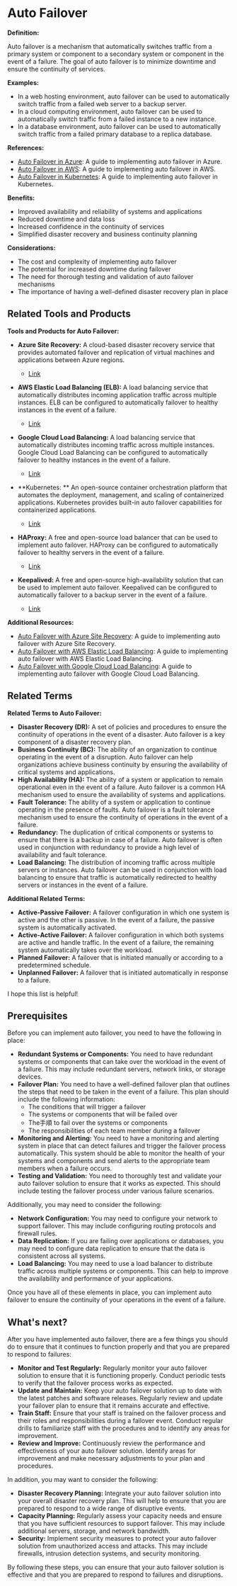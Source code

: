 # Auto Failover

**Definition:**

Auto failover is a mechanism that automatically switches traffic from a primary system or component to a secondary system or component in the event of a failure. The goal of auto failover is to minimize downtime and ensure the continuity of services.

**Examples:**

* In a web hosting environment, auto failover can be used to automatically switch traffic from a failed web server to a backup server.
* In a cloud computing environment, auto failover can be used to automatically switch traffic from a failed instance to a new instance.
* In a database environment, auto failover can be used to automatically switch traffic from a failed primary database to a replica database.

**References:**

* [Auto Failover in Azure](https://docs.microsoft.com/en-us/azure/architecture/best-practices/auto-failover): A guide to implementing auto failover in Azure.
* [Auto Failover in AWS](https://aws.amazon.com/blogs/compute/using-auto-scaling-groups-and-elastic-load-balancing-for-automatic-failover/): A guide to implementing auto failover in AWS.
* [Auto Failover in Kubernetes](https://kubernetes.io/docs/tasks/run-application/configure-auto-failover/): A guide to implementing auto failover in Kubernetes.

**Benefits:**

* Improved availability and reliability of systems and applications
* Reduced downtime and data loss
* Increased confidence in the continuity of services
* Simplified disaster recovery and business continuity planning

**Considerations:**

* The cost and complexity of implementing auto failover
* The potential for increased downtime during failover
* The need for thorough testing and validation of auto failover mechanisms
* The importance of having a well-defined disaster recovery plan in place

## Related Tools and Products

**Tools and Products for Auto Failover:**

* **Azure Site Recovery:** A cloud-based disaster recovery service that provides automated failover and replication of virtual machines and applications between Azure regions.
    * [Link](https://azure.microsoft.com/en-us/services/site-recovery/)

* **AWS Elastic Load Balancing (ELB):** A load balancing service that automatically distributes incoming application traffic across multiple instances. ELB can be configured to automatically failover to healthy instances in the event of a failure.
    * [Link](https://aws.amazon.com/elasticloadbalancing/)

* **Google Cloud Load Balancing:** A load balancing service that automatically distributes incoming traffic across multiple instances. Google Cloud Load Balancing can be configured to automatically failover to healthy instances in the event of a failure.
    * [Link](https://cloud.google.com/load-balancing/)

* **Kubernetes: ** An open-source container orchestration platform that automates the deployment, management, and scaling of containerized applications. Kubernetes provides built-in auto failover capabilities for containerized applications.
    * [Link](https://kubernetes.io/)

* **HAProxy:** A free and open-source load balancer that can be used to implement auto failover. HAProxy can be configured to automatically failover to healthy servers in the event of a failure.
    * [Link](https://www.haproxy.org/)

* **Keepalived:** A free and open-source high-availability solution that can be used to implement auto failover. Keepalived can be configured to automatically failover to a backup server in the event of a failure.
    * [Link](https://www.keepalived.org/)

**Additional Resources:**

* [Auto Failover with Azure Site Recovery](https://docs.microsoft.com/en-us/azure/site-recovery/site-recovery-concepts): A guide to implementing auto failover with Azure Site Recovery.
* [Auto Failover with AWS Elastic Load Balancing](https://aws.amazon.com/blogs/compute/using-auto-scaling-groups-and-elastic-load-balancing-for-automatic-failover/): A guide to implementing auto failover with AWS Elastic Load Balancing.
* [Auto Failover with Google Cloud Load Balancing](https://cloud.google.com/load-balancing/docs/failover): A guide to implementing auto failover with Google Cloud Load Balancing.

## Related Terms

**Related Terms to Auto Failover:**

* **Disaster Recovery (DR):** A set of policies and procedures to ensure the continuity of operations in the event of a disaster. Auto failover is a key component of a disaster recovery plan.
* **Business Continuity (BC):** The ability of an organization to continue operating in the event of a disruption. Auto failover can help organizations achieve business continuity by ensuring the availability of critical systems and applications.
* **High Availability (HA):** The ability of a system or application to remain operational even in the event of a failure. Auto failover is a common HA mechanism used to ensure the availability of systems and applications.
* **Fault Tolerance:** The ability of a system or application to continue operating in the presence of faults. Auto failover is a fault tolerance mechanism used to ensure the continuity of operations in the event of a failure.
* **Redundancy:** The duplication of critical components or systems to ensure that there is a backup in case of a failure. Auto failover is often used in conjunction with redundancy to provide a high level of availability and fault tolerance.
* **Load Balancing:** The distribution of incoming traffic across multiple servers or instances. Auto failover can be used in conjunction with load balancing to ensure that traffic is automatically redirected to healthy servers or instances in the event of a failure.

**Additional Related Terms:**

* **Active-Passive Failover:** A failover configuration in which one system is active and the other is passive. In the event of a failure, the passive system is automatically activated.
* **Active-Active Failover:** A failover configuration in which both systems are active and handle traffic. In the event of a failure, the remaining system automatically takes over the workload.
* **Planned Failover:** A failover that is initiated manually or according to a predetermined schedule.
* **Unplanned Failover:** A failover that is initiated automatically in response to a failure.

I hope this list is helpful!

## Prerequisites

Before you can implement auto failover, you need to have the following in place:

* **Redundant Systems or Components:** You need to have redundant systems or components that can take over the workload in the event of a failure. This may include redundant servers, network links, or storage devices.
* **Failover Plan:** You need to have a well-defined failover plan that outlines the steps that need to be taken in the event of a failure. This plan should include the following information:
    * The conditions that will trigger a failover
    * The systems or components that will be failed over
    * The手順 to fail over the systems or components
    * The responsibilities of each team member during a failover
* **Monitoring and Alerting:** You need to have a monitoring and alerting system in place that can detect failures and trigger the failover process automatically. This system should be able to monitor the health of your systems and components and send alerts to the appropriate team members when a failure occurs.
* **Testing and Validation:** You need to thoroughly test and validate your auto failover solution to ensure that it works as expected. This should include testing the failover process under various failure scenarios.

Additionally, you may need to consider the following:

* **Network Configuration:** You may need to configure your network to support failover. This may include configuring routing protocols and firewall rules.
* **Data Replication:** If you are failing over applications or databases, you may need to configure data replication to ensure that the data is consistent across all systems.
* **Load Balancing:** You may need to use a load balancer to distribute traffic across multiple systems or components. This can help to improve the availability and performance of your applications.

Once you have all of these elements in place, you can implement auto failover to ensure the continuity of your operations in the event of a failure.

## What's next?

After you have implemented auto failover, there are a few things you should do to ensure that it continues to function properly and that you are prepared to respond to failures:

* **Monitor and Test Regularly:** Regularly monitor your auto failover solution to ensure that it is functioning properly. Conduct periodic tests to verify that the failover process works as expected.
* **Update and Maintain:** Keep your auto failover solution up to date with the latest patches and software releases. Regularly review and update your failover plan to ensure that it remains accurate and effective.
* **Train Staff:** Ensure that your staff is trained on the failover process and their roles and responsibilities during a failover event. Conduct regular drills to familiarize staff with the procedures and to identify any areas for improvement.
* **Review and Improve:** Continuously review the performance and effectiveness of your auto failover solution. Identify areas for improvement and make necessary adjustments to your plan and procedures.

In addition, you may want to consider the following:

* **Disaster Recovery Planning:** Integrate your auto failover solution into your overall disaster recovery plan. This will help to ensure that you are prepared to respond to a wide range of disruptive events.
* **Capacity Planning:** Regularly assess your capacity needs and ensure that you have sufficient resources to support failover. This may include additional servers, storage, and network bandwidth.
* **Security:** Implement security measures to protect your auto failover solution from unauthorized access and attacks. This may include firewalls, intrusion detection systems, and security monitoring.

By following these steps, you can ensure that your auto failover solution is effective and that you are prepared to respond to failures and disruptions.